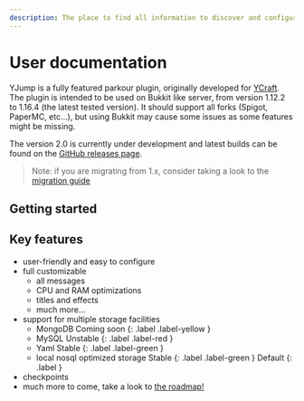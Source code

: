 ```yaml
---
description: The place to find all information to discover and configure the plugin.
---
```


# User documentation

YJump is a fully featured parkour plugin, originally developed for [YCraft](ycraft.fr). The plugin is intended to be
used on Bukkit like server, from version 1.12.2 to 1.16.4 (the latest tested version). It should support all forks (Spigot,
PaperMC, etc...), but using Bukkit may cause some issues as some features might be missing.

The version 2.0 is currently under development and latest builds can be found on the
[GitHub releases page](https://github.com/nowtryz/YJump/releases).

> Note: if you are migrating from 1.x, consider taking a look to the [migration guide](migrating-from-V1.md)

## Getting started

## Key features

- user-friendly and easy to configure
- full customizable
  - all messages
  - CPU and RAM optimizations
  - titles and effects
  - much more...
- support for multiple storage facilities 
  - MongoDB
    Coming soon
    {: .label .label-yellow }
  - MySQL
    Unstable
    {: .label .label-red }
  - Yaml
    Stable
    {: .label .label-green }
  - local nosql optimized storage
    Stable
    {: .label .label-green }
    Default
    {: .label }
- checkpoints
- much more to come, take a look to [the roadmap!](https://www.notion.so/nowtryz/ae979233fb1e4599ba3b148608918f96)
